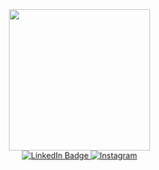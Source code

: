 <div id="header" align="center">
  <img src="https://media.giphy.com/media/1d7F9xyq6j7C1ojbC5/giphy.gif?cid=790b7611btdt96za56l8k5bykbuf3lf9h8b4p6t0hqlqlo5g&ep=v1_gifs_search&rid=giphy.gif&ct=g" width="250"/>
  <div id="badges" style="text-align: center">
    <a href="https://www.linkedin.com/in/zabil-sabri-muhammad-37694a233">
      <img src="https://img.shields.io/badge/LinkedIn-blue?style=for-the-badge&logo=linkedin&logoColor=white" alt="LinkedIn Badge"/>
    </a>
    <a href="https://www.instagram.com/zabilsabri">
      <img src="https://img.shields.io/badge/Instagram-red?style=for-the-badge&logo=instagram&logoColor=white" alt="Instagram"/>
    </a>
  </div>
  <img src="https://komarev.com/ghpvc/?username=zabilsabri&style=flat-square&color=blue" alt=""/>
</div>
